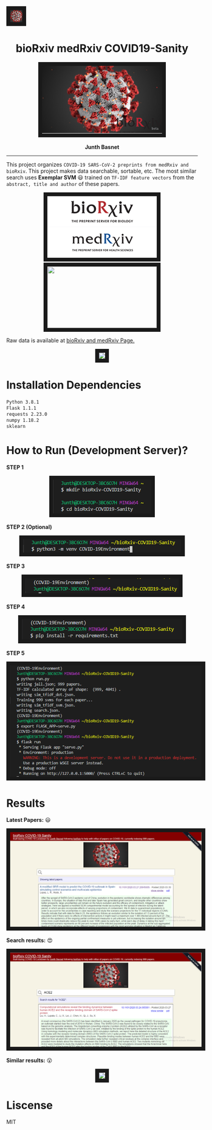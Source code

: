  <img src="./static/favicon.png" border="10">
   <p align="center">
   <h1 align="center">bioRxiv medRxiv COVID19-Sanity</h1>
</p>

<p align="center">
  <img src="./static/bioRxiv_COVID-19.png" border="10">
</p>
<p align="center">
  <strong>Junth Basnet</strong>
</p>

---

This project organizes `COVID-19 SARS-CoV-2 preprints from medRxiv and bioRxiv`. This project makes data searchable, sortable, etc. The most similar search uses **Exemplar SVM** :smiley: trained on `TF-IDF feature vectors` from the `abstract, title and author` of these papers.

<p align="center">
  <img src="./assets/bioRxiv-medRxiv.png" border="10">                                <img src="https://imgur.com/zIWk2E5.png" border="10" width="288" height="162">
</p>

Raw data is available at [bioRxiv and medRxiv Page.](https://connect.biorxiv.org/relate/collection_json.php?grp=181)
<p align="center">
<img src="https://imgur.com/rpe0MaJ.png" border="10"></p>
  
# Installation Dependencies  
```
Python 3.8.1
Flask 1.1.1
requests 2.23.0
numpy 1.18.2
sklearn
```

# How to Run (Development Server)?
**STEP 1**
<p align="center">
<img src="./assets/Step1.PNG" border="10"></p>

**STEP 2 (Optional)**
<p align="center">
<img src="./assets/Step2.PNG" border="10"></p>

**STEP 3**
<p align="center">
<img src="./assets/Step3.PNG" border="10"></p>

**STEP 4**
<p align="center">
<img src="./assets/Step4.PNG" border="10"></p>

**STEP 5**
<p align="center">
<img src="./assets/Step5.PNG" border="10"></p>

# Results

**Latest Papers:** :smiley:
<p align="center">
<img src="./assets/Screenshot1.PNG" border="10"></p>

**Search results:** :heart_eyes:
<p align="center">
<img src="./assets/Screenshot2.PNG" border="10"></p>

**Similar results:** :open_mouth:
<p align="center">
<img src="./assets/bioRxiv_COVID-19_Sanity_Similarity.gif" border="10"></p>

# Liscense
MIT
